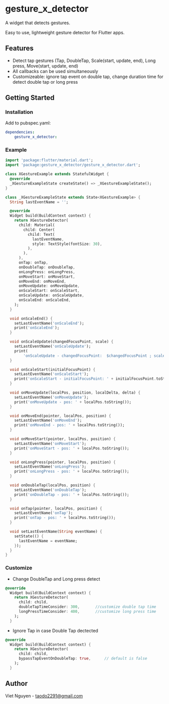# gesture_x_detector

A widget that detects gestures.

Easy to use, lightweight gesture detector for Flutter apps.

## Features

-   Detect tap gestures (Tap, DoubleTap, Scale(start, update, end), Long press, Move(start, update, end)
-   All callbacks can be used simultaneously
-   Customizeable: ignore tap event on double tap, change duration time for detect double tap or long press

## Getting Started

### Installation

Add to pubspec.yaml:

```yaml
dependencies:
    gesture_x_detector:
```

### Example

```dart
import 'package:flutter/material.dart';
import 'package:gesture_x_detector/gesture_x_detector.dart';

class XGestureExample extends StatefulWidget {
  @override
  _XGestureExampleState createState() => _XGestureExampleState();
}

class _XGestureExampleState extends State<XGestureExample> {
  String lastEventName = '';

  @override
  Widget build(BuildContext context) {
    return XGestureDetector(
      child: Material(
        child: Center(
          child: Text(
            lastEventName,
            style: TextStyle(fontSize: 30),
          ),
        ),
      ),
      onTap: onTap,
      onDoubleTap: onDoubleTap,
      onLongPress: onLongPress,
      onMoveStart: onMoveStart,
      onMoveEnd: onMoveEnd,
      onMoveUpdate: onMoveUpdate,
      onScaleStart: onScaleStart,
      onScaleUpdate: onScaleUpdate,
      onScaleEnd: onScaleEnd,
    );
  }

  void onScaleEnd() {
    setLastEventName('onScaleEnd');
    print('onScaleEnd');
  }

  void onScaleUpdate(changedFocusPoint, scale) {
    setLastEventName('onScaleUpdate');
    print(
        'onScaleUpdate - changedFocusPoint:  $changedFocusPoint ; scale: $scale');
  }

  void onScaleStart(initialFocusPoint) {
    setLastEventName('onScaleStart');
    print('onScaleStart - initialFocusPoint: ' + initialFocusPoint.toString());
  }

  void onMoveUpdate(localPos, position, localDelta, delta) {
    setLastEventName('onMoveUpdate');
    print('onMoveUpdate - pos: ' + localPos.toString());
  }

  void onMoveEnd(pointer, localPos, position) {
    setLastEventName('onMoveEnd');
    print('onMoveEnd - pos: ' + localPos.toString());
  }

  void onMoveStart(pointer, localPos, position) {
    setLastEventName('onMoveStart');
    print('onMoveStart - pos: ' + localPos.toString());
  }

  void onLongPress(pointer, localPos, position) {
    setLastEventName('onLongPress');
    print('onLongPress - pos: ' + localPos.toString());
  }

  void onDoubleTap(localPos, position) {
    setLastEventName('onDoubleTap');
    print('onDoubleTap - pos: ' + localPos.toString());
  }

  void onTap(pointer, localPos, position) {
    setLastEventName('onTap');
    print('onTap - pos: ' + localPos.toString());
  }

  void setLastEventName(String eventName) {
    setState(() {
      lastEventName = eventName;
    });
  }
}

```

### Customize

-   Change DoubleTap and Long press detect

```dart
@override
  Widget build(BuildContext context) {
    return XGestureDetector(
      child: child,
      doubleTapTimeConsider: 300,       //customize double tap time
      longPressTimeConsider: 400,       //customize long press time
    );
  }
```

-   Ignore Tap in case Double Tap dectected

```dart
@override
  Widget build(BuildContext context) {
    return XGestureDetector(
      child: child,
      bypassTapEventOnDoubleTap: true,      // default is false
    );
  }
```


## Author
Viet Nguyen - taodo2291@gmail.com